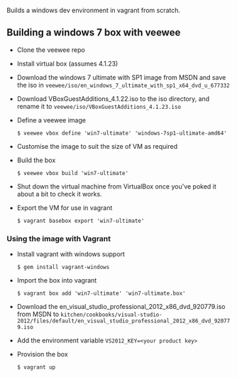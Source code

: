 Builds a windows dev environment in vagrant from scratch.

## Building a windows 7 box with veewee
* Clone the veewee repo
* Install virtual box (assumes 4.1.23)
* Download the windows 7 ultimate with SP1 image from MSDN and save the iso in `veewee/iso/en_windows_7_ultimate_with_sp1_x64_dvd_u_677332`
* Download VBoxGuestAdditions_4.1.22.iso to the iso directory, and rename it to `veewee/iso/VBoxGuestAdditions_4.1.23.iso`
* Define a veewee image

    `$ veewee vbox define 'win7-ultimate' 'windows-7sp1-ultimate-amd64'`

* Customise the image to suit the size of VM as required
* Build the box

    `$ veewee vbox build 'win7-ultimate'`

* Shut down the virtual machine from VirtualBox once you've poked it about a bit to check it works.
* Export the VM for use in vagrant

    `$ vagrant basebox export 'win7-ultimate'`


### Using the image with Vagrant
* Install vagrant with windows support

    `$ gem install vagrant-windows`

* Import the box into vagrant

    `$ vagrant box add 'win7-ultimate' 'win7-ultimate.box'`

* Download the en_visual_studio_professional_2012_x86_dvd_920779.iso from MSDN to `kitchen/cookbooks/visual-studio-2012/files/default/en_visual_studio_professional_2012_x86_dvd_920779.iso`
* Add the environment variable `VS2012_KEY=<your product key>`
* Provision the box

    `$ vagrant up`

